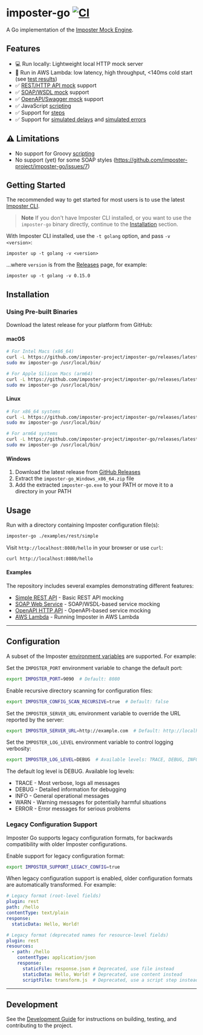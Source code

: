 # imposter-go [![CI](https://github.com/imposter-project/imposter-go/actions/workflows/ci.yml/badge.svg)](https://github.com/imposter-project/imposter-go/actions/workflows/ci.yml)

A Go implementation of the [Imposter Mock Engine](https://www.imposter.sh).

## Features

- 💻 Run locally: Lightweight local HTTP mock server
- 🚀 Run in AWS Lambda: low latency, high throughput, <140ms cold start (see [test results](./examples/lambda/perf-tests))
- ✅ [REST/HTTP API mock](https://docs.imposter.sh/rest_plugin/) support
- ✅ [SOAP/WSDL mock](https://docs.imposter.sh/soap_plugin/) support
- ✅ [OpenAPI/Swagger mock](https://docs.imposter.sh/openapi_plugin/) support
- ✅ JavaScript [scripting](https://docs.imposter.sh/scripting/)
- ✅ Support for [steps](https://docs.imposter.sh/steps/)
- ✅ Support for [simulated delays](https://docs.imposter.sh/performance_simulation/) and [simulated errors](https://docs.imposter.sh/failure_simulation/)

## ⚠️ Limitations

- No support for Groovy [scripting](https://docs.imposter.sh/scripting/)
- No support (yet) for some SOAP styles (https://github.com/imposter-project/imposter-go/issues/7)

## Getting Started

The recommended way to get started for most users is to use the latest [Imposter CLI](https://github.com/imposter-project/imposter-cli).

> **Note**
> If you don't have Imposter CLI installed, or you want to use the `imposter-go` binary directly, continue to the [Installation](#Installation) section.

With Imposter CLI installed, use the `-t golang` option, and pass `-v <version>`:

```
imposter up -t golang -v <version>
```

...where `version` is from the [Releases](https://github.com/imposter-project/imposter-go/releases/) page, for example:

```
imposter up -t golang -v 0.15.0
```

## Installation

### Using Pre-built Binaries

Download the latest release for your platform from GitHub:

#### macOS

```bash
# For Intel Macs (x86_64)
curl -L https://github.com/imposter-project/imposter-go/releases/latest/download/imposter-go_Darwin_x86_64.tar.gz | tar xz
sudo mv imposter-go /usr/local/bin/

# For Apple Silicon Macs (arm64)
curl -L https://github.com/imposter-project/imposter-go/releases/latest/download/imposter-go_Darwin_arm64.tar.gz | tar xz
sudo mv imposter-go /usr/local/bin/
```

#### Linux

```bash
# For x86_64 systems
curl -L https://github.com/imposter-project/imposter-go/releases/latest/download/imposter-go_Linux_x86_64.tar.gz | tar xz
sudo mv imposter-go /usr/local/bin/

# For arm64 systems
curl -L https://github.com/imposter-project/imposter-go/releases/latest/download/imposter-go_Linux_arm64.tar.gz | tar xz
sudo mv imposter-go /usr/local/bin/
```

#### Windows

1. Download the latest release from [GitHub Releases](https://github.com/imposter-project/imposter-go/releases/latest)
2. Extract the `imposter-go_Windows_x86_64.zip` file
3. Add the extracted `imposter-go.exe` to your PATH or move it to a directory in your PATH

## Usage

Run with a directory containing Imposter configuration file(s):

```bash
imposter-go ./examples/rest/simple
```

Visit `http://localhost:8080/hello` in your browser or use `curl`:

```bash
curl http://localhost:8080/hello
```

#### Examples

The repository includes several examples demonstrating different features:

- [Simple REST API](examples/rest/simple) - Basic REST API mocking
- [SOAP Web Service](examples/soap/simple) - SOAP/WSDL-based service mocking
- [OpenAPI HTTP API](examples/openapi/v30) - OpenAPI-based service mocking
- [AWS Lambda](examples/lambda) - Running Imposter in AWS Lambda

---

## Configuration

A subset of the Imposter [environment variables](https://docs.imposter.sh/environment_variables/) are supported. For example:

Set the `IMPOSTER_PORT` environment variable to change the default port:
```bash
export IMPOSTER_PORT=9090  # Default: 8080
```

Enable recursive directory scanning for configuration files:
```bash
export IMPOSTER_CONFIG_SCAN_RECURSIVE=true  # Default: false
```

Set the `IMPOSTER_SERVER_URL` environment variable to override the URL reported by the server:
```bash
export IMPOSTER_SERVER_URL=http://example.com  # Default: http://localhost:8080
```

Set the `IMPOSTER_LOG_LEVEL` environment variable to control logging verbosity:
```bash
export IMPOSTER_LOG_LEVEL=DEBUG  # Available levels: TRACE, DEBUG, INFO, WARN, ERROR
```

The default log level is DEBUG. Available log levels:
- TRACE - Most verbose, logs all messages
- DEBUG - Detailed information for debugging
- INFO - General operational messages
- WARN - Warning messages for potentially harmful situations
- ERROR - Error messages for serious problems

### Legacy Configuration Support

Imposter Go supports legacy configuration formats, for backwards compatibility with older Imposter configurations.

Enable support for legacy configuration format:
```bash
export IMPOSTER_SUPPORT_LEGACY_CONFIG=true
```

When legacy configuration support is enabled, older configuration formats are automatically transformed. For example:

```yaml
# Legacy format (root-level fields)
plugin: rest
path: /hello
contentType: text/plain
response:
  staticData: Hello, World!
```

```yaml
# Legacy format (deprecated names for resource-level fields)
plugin: rest
resources:
  - path: /hello
    contentType: application/json
    response:
      staticFile: response.json # Deprecated, use file instead
      staticData: Hello, World! # Deprecated, use content instead
      scriptFile: transform.js  # Deprecated, use a script step instead
```

---

## Development

See the [Development Guide](docs/development.md) for instructions on building, testing, and contributing to the project.

